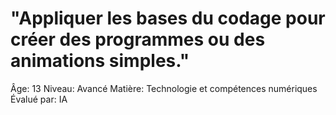 # "Appliquer les bases du codage pour créer des programmes ou des animations simples."

Âge: 13
Niveau: Avancé
Matière: Technologie et compétences numériques
Évalué par: IA
